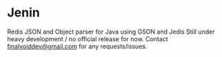 # Jenin

Redis JSON and Object parser for Java using GSON and Jedis
Still under heavy development / no official release for now. 
Contact finalvoiddev@gmail.com for any requests/issues.
